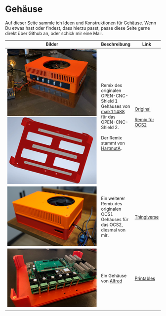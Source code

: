 # Gehäuse

Auf dieser Seite sammle ich Ideen und Konstruktionen für Gehäuse. Wenn Du etwas hast oder findest, dass hierzu passt, passe diese Seite gerne direkt über Github an, oder schick mir eine Mail.

<table><thead><tr><th width="349.3333333333333">Bilder</th><th>Beschreibung</th><th>Link</th></tr></thead><tbody><tr><td><img src="../../.gitbook/assets/image (2).png" alt=""><br><img src="../../.gitbook/assets/image (1).png" alt=""></td><td>Remix des originalen OPEN-CNC-Shield 1 Gehäuses von <a href="https://www.printables.com/de/social/115445-maik11488">maik11488</a> für das OPEN-CNC-Shield 2.<br><br>Der Remix stammt von <a href="https://www.printables.com/de/social/367093-hartmuta">HartmutA</a>. <br></td><td><a href="https://www.printables.com/de/model/155004-open-cnc-shield-case">Original</a><br><br><a href="https://www.printables.com/de/model/330611-open-cnc-shield-2-case">Remix für OCS2</a></td></tr><tr><td><img src="../../.gitbook/assets/DSC00851-1200px.jpg" alt=""></td><td>Ein weiterer Remix des originalen OCS1 Gehäuses für das OCS2, diesmal von mir.</td><td><a href="https://www.thingiverse.com/thing:5783111">Thingiverse</a></td></tr><tr><td><img src="../../.gitbook/assets/ocs2 housing.png" alt=""></td><td>Ein Gehäuse von <a href="https://www.printables.com/social/62007-alfred/about">Alfred</a></td><td><a href="https://www.printables.com/model/364968-yet-another-open-cnc-shield-v2-case?fbclid=IwAR2Cp-HQXVGsMuhAhymE-8eZPH_f7hO9c2St5cfWeICS0HGwdVZiNUMcx4k">Printables</a></td></tr><tr><td></td><td></td><td></td></tr></tbody></table>
